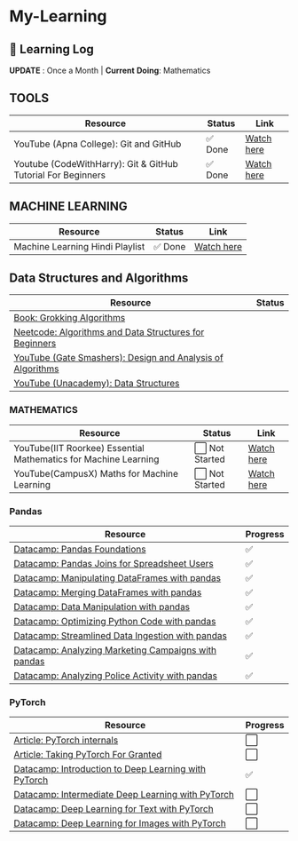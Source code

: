 # My-Learning

## 📘 Learning Log

**UPDATE** : Once a Month | **Current** **Doing**: Mathematics

## TOOLS
| Resource | Status | Link |
|---------|--------|------|
| YouTube (Apna College): Git and GitHub | ✅ Done | [Watch here](https://youtu.be/Ez8F0nW6S-w?si=BxaTN4UrVI4-GpkS) |
| Youtube (CodeWithHarry): Git & GitHub Tutorial For Beginners | ✅ Done | [Watch here](https://youtu.be/gwWKnnCMQ5c?si=YIMgo_aXRtkUTI3_) |


## MACHINE LEARNING

| Resource | Status | Link |
|---------|--------|------|
| Machine Learning Hindi Playlist | ✅ Done | [Watch here](https://youtube.com/playlist?list=PLKnIA16_Rmvbr7zKYQuBfsVkjoLcJgxHH&si=rjqH1lcYjAVJEfaN) |


## Data Structures and Algorithms

|Resource|Status|
|---|---|
|[Book: Grokking Algorithms](https://www.manning.com/books/grokking-algorithms)|
|[Neetcode: Algorithms and Data Structures for Beginners](https://neetcode.io/courses/dsa-for-beginners/0)|
|[YouTube (Gate Smashers): Design and Analysis of Algorithms](https://www.youtube.com/watch?v=u8JZ9gU5o4g&list=PLxCzCOWd7aiHcmS4i14bI0VrMbZTUvlTa)|
|[YouTube (Unacademy): Data Structures](ttps://youtube.com/playlist?list=PLIC0AxWOdm5BvHpI_AtPqqjoADnSqcYgp&si=uUjeuaxpQRQyiDcx)|

### MATHEMATICS

| Resource | Status | Link |
|---------|--------|------|
| YouTube(IIT Roorkee) Essential Mathematics for Machine Learning| ⬜ Not Started |[Watch here](https://youtube.com/playlist?list=PLLy_2iUCG87D1CXFxE-SxCFZUiJzQ3IvE&si=ZOghE6IqVUCGKu-F) |
| YouTube(CampusX) Maths for Machine Learning| ⬜ Not Started |[Watch here](https://youtube.com/playlist?list=PLKnIA16_RmvbYFaaeLY28cWeqV-3vADST&si=W4vHFmw5DOjdy4dQ)|


### Pandas

|Resource|Progress|
|---|---|
|[Datacamp: Pandas Foundations](https://www.datacamp.com/courses/pandas-foundations)|✅|
|[Datacamp: Pandas Joins for Spreadsheet Users](https://www.datacamp.com/courses/pandas-joins-for-spreadsheet-users)|✅|
|[Datacamp: Manipulating DataFrames with pandas](https://www.datacamp.com/courses/manipulating-dataframes-with-pandas)|✅|
|[Datacamp: Merging DataFrames with pandas](https://www.datacamp.com/courses/merging-dataframes-with-pandas)|✅|
|[Datacamp: Data Manipulation with pandas](https://www.datacamp.com/courses/data-manipulation-with-pandas)|✅|
|[Datacamp: Optimizing Python Code with pandas](https://www.datacamp.com/courses/optimizing-python-code-with-pandas)|✅|
|[Datacamp: Streamlined Data Ingestion with pandas](https://www.datacamp.com/courses/streamlined-data-ingestion-with-pandas)|✅|
|[Datacamp: Analyzing Marketing Campaigns with pandas](https://www.datacamp.com/courses/analyzing-marketing-campaigns-with-pandas)|✅|
|[Datacamp: Analyzing Police Activity with pandas](https://www.datacamp.com/courses/analyzing-police-activity-with-pandas)|✅|


### PyTorch

|Resource|Progress|
|---|---|
|[Article: PyTorch internals](https://blog.ezyang.com/2019/05/pytorch-internals/)|⬜|
|[Article: Taking PyTorch For Granted](https://nrehiew.github.io/blog/pytorch/)|⬜|
|[Datacamp: Introduction to Deep Learning with PyTorch](https://www.datacamp.com/courses/deep-learning-with-pytorch)|✅|
|[Datacamp: Intermediate Deep Learning with PyTorch](https://app.datacamp.com/learn/courses/intermediate-deep-learning-with-pytorch)|⬜|
|[Datacamp: Deep Learning for Text with PyTorch](https://www.datacamp.com/courses/deep-learning-for-text-with-pytorch)|⬜|
|[Datacamp: Deep Learning for Images with PyTorch](https://www.datacamp.com/courses/deep-learning-for-images-with-pytorch)|⬜|
